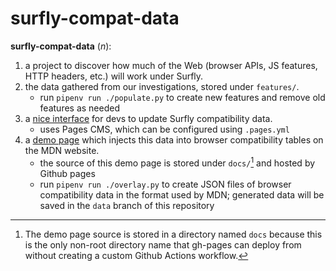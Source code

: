# surfly-compat-data

**surfly-compat-data** (_n_):

1. a project to discover how much of the Web (browser APIs, JS features, HTTP headers, etc.) will work under Surfly.
2. the data gathered from our investigations, stored under `features/`.
    - run `pipenv run ./populate.py` to create new features and remove old features as needed
3. a [nice interface](https://app.pagescms.org/surfly/compat) for devs to update Surfly compatibility data.
    - uses Pages CMS, which can be configured using `.pages.yml`
3. a [demo page](https://surfly.github.io/compat) which injects this data into browser compatibility tables on the MDN website.
    - the source of this demo page is stored under `docs/`[^1] and hosted by Github pages
    - run `pipenv run ./overlay.py` to create JSON files of browser compatibility data in the format used by MDN; generated data will be saved in the `data` branch of this repository

[^1]: The demo page source is stored in a directory named `docs` because this is the only non-root directory name that gh-pages can deploy from without creating a custom Github Actions workflow.
